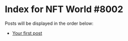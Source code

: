 # Index for NFT World #8002
Posts will be displayed in the order below:

- [Your first post](./001-first.md)

